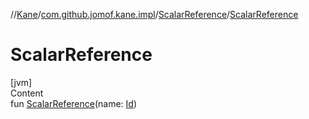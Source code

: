 //[Kane](../../index.md)/[com.github.jomof.kane.impl](../index.md)/[ScalarReference](index.md)/[ScalarReference](-scalar-reference.md)



# ScalarReference  
[jvm]  
Content  
fun [ScalarReference](-scalar-reference.md)(name: [Id](../index.md#%5Bcom.github.jomof.kane.impl%2FId%2F%2F%2FPointingToDeclaration%2F%5D%2FClasslikes%2F-355281819))  



